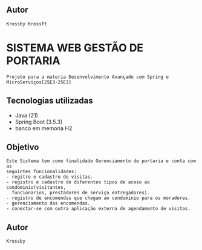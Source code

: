 ## Autor
    Krossby Krossft

# SISTEMA WEB GESTÃO DE PORTARIA

    Projeto para a materia Desenvolvimento Avançado com Spring e MicroServiços[25E3-25E3]

## Tecnologias utilizadas

- Java (21)
- Spring Boot (3.5.3)
- banco em memoria H2

## Objetivo

    Este Sistema tem como finalidade Gerenciamento de portaria e conta com as
    seguintes funcionalidades:
    - regitro e cadastro de visitas.
    - registro e cadastro de diferentes tipos de aceso ao condominio(visitantes,
      funcionarios, prestadores de serviço entregadores).
    - registro de encomendas que chegam ao condominio para os moradores.
    - gerenciamento das encomendas.
    - conectar-se com outra aplicação externa de agendamento de visitas.

## Autor
    Krossby
